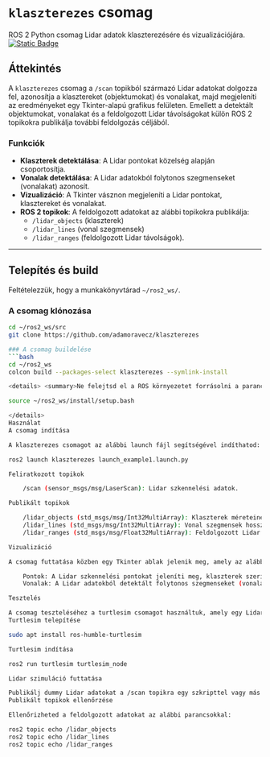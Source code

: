 # `klaszterezes` csomag
ROS 2 Python csomag Lidar adatok klaszterezésére és vizualizációjára.  
[![Static Badge](https://img.shields.io/badge/ROS_2-Humble-34aec5)](https://docs.ros.org/en/humble/)

## Áttekintés
A `klaszterezes` csomag a `/scan` topikból származó Lidar adatokat dolgozza fel, azonosítja a klasztereket (objektumokat) és vonalakat, majd megjeleníti az eredményeket egy Tkinter-alapú grafikus felületen. Emellett a detektált objektumokat, vonalakat és a feldolgozott Lidar távolságokat külön ROS 2 topikokra publikálja további feldolgozás céljából.

### Funkciók
- **Klaszterek detektálása**: A Lidar pontokat közelség alapján csoportosítja.
- **Vonalak detektálása**: A Lidar adatokból folytonos szegmenseket (vonalakat) azonosít.
- **Vizualizáció**: A Tkinter vásznon megjeleníti a Lidar pontokat, klasztereket és vonalakat.
- **ROS 2 topikok**: A feldolgozott adatokat az alábbi topikokra publikálja:
  - `/lidar_objects` (klaszterek)
  - `/lidar_lines` (vonal szegmensek)
  - `/lidar_ranges` (feldolgozott Lidar távolságok).

---

## Telepítés és build

Feltételezzük, hogy a munkakönyvtárad `~/ros2_ws/`.

### A csomag klónozása
```bash
cd ~/ros2_ws/src
git clone https://github.com/adamoravecz/klaszterezes

### A csomag buildelése
```bash
cd ~/ros2_ws
colcon build --packages-select klaszterezes --symlink-install

<details> <summary>Ne felejtsd el a ROS környezetet forrásolni a parancsok előtt!</summary>

source ~/ros2_ws/install/setup.bash

</details>
Használat
A csomag indítása

A klaszterezes csomagot az alábbi launch fájl segítségével indíthatod:

ros2 launch klaszterezes launch_example1.launch.py

Feliratkozott topikok

    /scan (sensor_msgs/msg/LaserScan): Lidar szkennelési adatok.

Publikált topikok

    /lidar_objects (std_msgs/msg/Int32MultiArray): Klaszterek méreteinek listája.
    /lidar_lines (std_msgs/msg/Int32MultiArray): Vonal szegmensek hosszainak listája.
    /lidar_ranges (std_msgs/msg/Float32MultiArray): Feldolgozott Lidar távolságok.

Vizualizáció

A csomag futtatása közben egy Tkinter ablak jelenik meg, amely az alábbiakat mutatja:

    Pontok: A Lidar szkennelési pontokat jeleníti meg, klaszterek szerint színezve.
    Vonalak: A Lidar adatokból detektált folytonos szegmenseket (vonalakat) rajzolja ki.

Tesztelés

A csomag teszteléséhez a turtlesim csomagot használtuk, amely egy Lidar-szerű környezetet szimulál. A következő lépésekkel tesztelheted a csomagot:
Turtlesim telepítése

sudo apt install ros-humble-turtlesim

Turtlesim indítása

ros2 run turtlesim turtlesim_node

Lidar szimuláció futtatása

Publikálj dummy Lidar adatokat a /scan topikra egy szkripttel vagy más ROS 2 csomaggal, majd figyeld meg az eredményeket a Tkinter ablakban.
Publikált topikok ellenőrzése

Ellenőrizheted a feldolgozott adatokat az alábbi parancsokkal:

ros2 topic echo /lidar_objects
ros2 topic echo /lidar_lines
ros2 topic echo /lidar_ranges